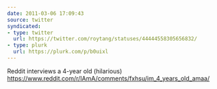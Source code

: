 ```yaml
---
date: 2011-03-06 17:09:43
source: twitter
syndicated:
- type: twitter
  url: https://twitter.com/roytang/statuses/44444558305656832/
- type: plurk
  url: https://plurk.com/p/b0uixl
---
```


Reddit interviews a 4-year old (hilarious) https://www.reddit.com/r/IAmA/comments/fxhsu/im_4_years_old_amaa/
